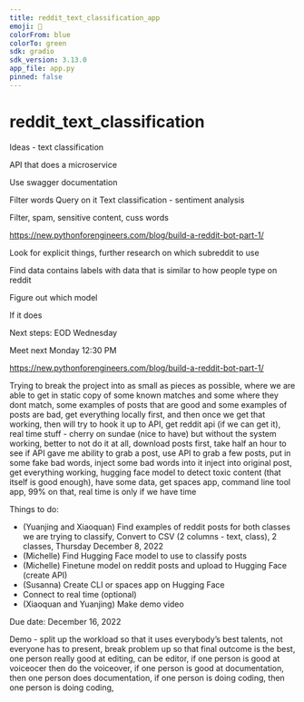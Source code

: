```yaml
---
title: reddit_text_classification_app 
emoji: 🐠
colorFrom: blue
colorTo: green
sdk: gradio
sdk_version: 3.13.0
app_file: app.py
pinned: false
---
```



# reddit_text_classification

Ideas - text classification 

API that does a microservice

Use swagger documentation

Filter words 
Query on it
Text classification - sentiment analysis

Filter, spam, sensitive content, cuss words

https://new.pythonforengineers.com/blog/build-a-reddit-bot-part-1/

Look for explicit things, further research on which subreddit to use 

Find data contains labels with data that is similar to how people type on reddit

Figure out which model 

If it does 

Next steps:
EOD Wednesday 

Meet next Monday 12:30 PM

https://new.pythonforengineers.com/blog/build-a-reddit-bot-part-1/



Trying to break the project into as small as pieces as possible, where we are able to get in static copy of some known matches and some where they dont match, some examples of posts that are good and some examples of posts are bad, get everything locally first, and then once we get that working, then will try to hook it up to API, get reddit api (if we can get it), real time stuff - cherry on sundae (nice to have) but without the system working, better to not do it at all, download posts first, take half an hour to see if API gave me ability to grab a post, use API to grab a few posts, put in some fake bad words, inject some bad words into it inject into original post, get everything working, hugging face model to detect toxic content (that itself is good enough), have some data, get spaces app, command line tool app, 99% on that, real time is only if we have time 

Things to do: 
- (Yuanjing and Xiaoquan) Find examples of reddit posts for both classes we are trying to classify, Convert to CSV (2 columns - text, class), 2 classes, Thursday December 8, 2022
- (Michelle) Find Hugging Face model to use to classify posts
- (Michelle) Finetune model on reddit posts and upload to Hugging Face (create API)
- (Susanna) Create CLI or spaces app on Hugging Face
- Connect to real time (optional) 
- (Xiaoquan and Yuanjing) Make demo video 


Due date: December 16, 2022 

Demo - split up the workload so that it uses everybody’s best talents, not everyone has to present, break problem up so that final outcome is the best, one person really good at editing, can be editor, if one person is good at voiceocer then do the voiceover, if one person is good at documentation, then one person does documentation, if one person is doing coding, then one person is doing coding, 

